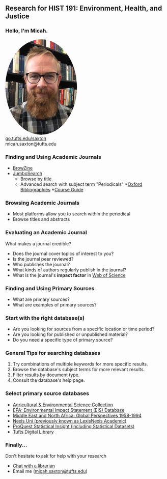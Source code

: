 ## Research for HIST 191: Environment, Health, and Justice


### Hello, I'm Micah.
<img src="./images/saxton_profile.jpg" height=300 style="border-radius: 50%">
<br>
<a href = "https://go.tufts.edu/saxton" target="_blank">go.tufts.edu/saxton</a> 
<br> 
micah.saxton@tufts.edu


### Finding and Using Academic Journals
* [BrowZine](https://browzine.com/libraries/426/subjects)
* [JumboSearch](https://tufts-primo.hosted.exlibrisgroup.com/primo-explore/search?vid=01TUN&lang=en_US&mode=advanced&offset=0&sortby=rank)
    * Browse by title
    * Advanced search with subject term "Periodicals"
*[Oxford Bibliographies](http://www.library.tufts.edu/ezproxy/ezproxy.asp?LOCATION=OBO)
*[Course Guide](https://researchguides.library.tufts.edu/environment-health-justice)

### Browsing Academic Journals
* Most platforms allow you to search within the periodical
* Browse titles and abstracts

### Evaluating an Academic Journal
What makes a journal credible?

* Does the journal cover topics of interest to you?
* Is the journal peer reviewed?
* Who publishes the journal?
* What kinds of authors regularly publish in the journal?
* What is the journal's **impact factor** in [Web of Science]()


### Finding and Using Primary Sources
* What are primary sources?
* What are examples of primary sources?

### Start with the right database(s)
* Are you looking for sources from a specific location or time period?
* Are you looking for published or unpublished material?
* Do you need a specific type of primary source?

### General Tips for searching databases
1. Try combinations of multiple keywords for more specific results.
2. Browse the database's subject terms for more relevant results.
3. Filter results by document type.
4. Consult the database's help page.

### Select primary source databases
* [Agricultural & Environmental Science Collection](http://www.library.tufts.edu/ezproxy/ezproxy.asp?LOCATION=PQEISFull)
* [EPA: Environmental Impact Statement (EIS) Database](https://cdxnodengn.epa.gov/cdx-enepa-public/action/eis/search)
* [Middle East and North Africa: Global Perspectives 1958-1994](http://www.library.tufts.edu/ezproxy/ezproxy.asp?LOCATION=MiddleEastNorthAfrica)
* [Nexis Uni (previously known as LexisNexis Academic)](http://www.library.tufts.edu/ezproxy/ezproxy.asp?LOCATION=Lexis)
* [ProQuest Statistical Insight (including Statistical Datasets)](http://www.library.tufts.edu/ezproxy/ezproxy.asp?LOCATION=StatUniv)
* [Tufts Digital Library](https://dl.tufts.edu/)


### Finally...
Don't hesitate to ask for help with your research
* [Chat with a librarian](https://tischlibrary.tufts.edu/)
* Email me (micah.saxton@tufts.edu)